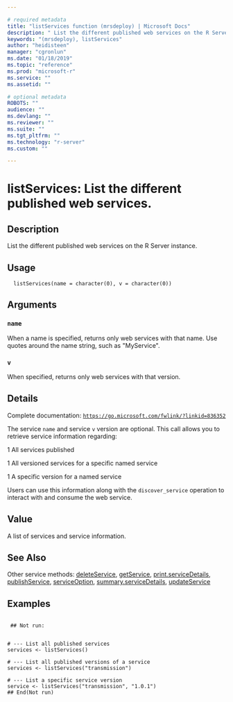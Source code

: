 ```yaml
--- 

# required metadata 
title: "listServices function (mrsdeploy) | Microsoft Docs" 
description: " List the different published web services on the R Server instance. " 
keywords: "(mrsdeploy), listServices" 
author: "heidisteen" 
manager: "cgronlun" 
ms.date: "01/18/2019" 
ms.topic: "reference" 
ms.prod: "microsoft-r" 
ms.service: "" 
ms.assetid: "" 

# optional metadata 
ROBOTS: "" 
audience: "" 
ms.devlang: "" 
ms.reviewer: "" 
ms.suite: "" 
ms.tgt_pltfrm: "" 
ms.technology: "r-server" 
ms.custom: "" 

--- 
```





 # listServices: List the different published web services. 
 ## Description

List the different published web services on the R Server instance.


 ## Usage

```   
  listServices(name = character(0), v = character(0))

```

 ## Arguments



 ### `name`
 When a name is specified, returns only web services with that  name. Use quotes around the name string, such as "MyService". 



 ### `v`
 When specified, returns only web services with that version. 



 ## Details

Complete documentation: [`https://go.microsoft.com/fwlink/?linkid=836352`](https://go.microsoft.com/fwlink/?linkid=836352)


The service `name` and service `v` version are optional. This
call allows you to retrieve service information regarding:



1 
 All services published

1 
 All versioned services for a specific named service

1 
 A specific version for a named service



Users can use this information along with the `discover_service`
operation to interact with and consume the web service.


 ## Value

A list of services and service information.

 ## See Also

Other service methods: [deleteService](deleteService.md),
[getService](getService.md),
[print.serviceDetails](print.serviceDetails.md),
[publishService](publishService.md),
[serviceOption](serviceOption.md),
[summary.serviceDetails](summary.serviceDetails.md),
[updateService](updateService.md)

 ## Examples

 ```

  ## Not run:


# --- List all published services
services <- listServices()

# --- List all published versions of a service
services <- listServices("transmission")

# --- List a specific service version
service <- listServices("transmission", "1.0.1")
 ## End(Not run) 
```

